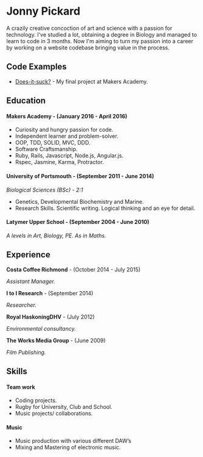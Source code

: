 # Jonny Pickard

A crazily creative concoction of art and science with a passion for technology. I've studied a lot, obtaining a degree in Biology and managed to learn to code in 3 months. Now I'm aiming to turn my passion into a career by working on a website codebase bringing value in the process.

## Code Examples

- [Does-it-suck?](https://github.com/JonnyPickard/crowdsource-due-diligence) - My final project at Makers Academy.

## Education

#### Makers Academy -           (January 2016 - April 2016)

- Curiosity and hungry passion for code.
- Independent learner and problem-solver.
- OOP, TDD, SOLID, MVC, DDD.
- Software Craftsmanship.
- Ruby, Rails, Javascript, Node.js, Angular.js.
- Rspec, Jasmine, Karma, Protractor.

#### University of Portsmouth - (September 2011 - June 2014)

*Biological Sciences (BSc) - 2:1*
- Genetics, Developmental Biochemistry and Marine.
- Research Skills. Scientific writing. Logical thinking and an eye for detail.

#### Latymer Upper School -     (September 2004 - June 2010)

*A levels in Art, Biology, PE. As in Maths.*

## Experience

**Costa Coffee Richmond** - (October 2014 - July 2015)

*Assistant Manager.*

**I to I Research** - (September 2014)

*Researcher.*

**Royal HaskoningDHV** - (July 2012)

*Environmental consultancy.*

**The Works Media Group** - (June 2009)

*Film Publishing.*

## Skills

#### Team work

- Coding projects.
- Rugby for University, Club and School.
- Music projects/ collaborations.

#### Music

- Music production with various different DAW’s
- Mixing and Mastering of electronic music.
